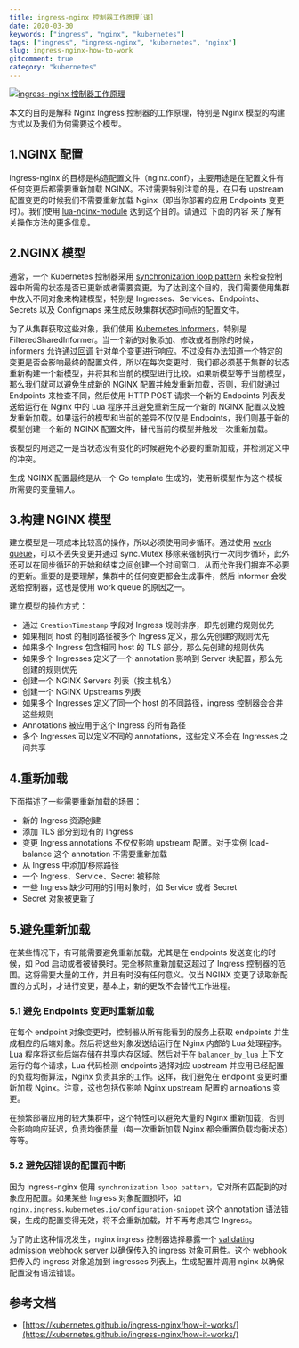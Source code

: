 ```yaml
---
title: ingress-nginx 控制器工作原理[译]
date: 2020-03-30
keywords: ["ingress", "nginx", "kubernetes"]
tags: ["ingress", "ingress-nginx", "kubernetes", "nginx"]
slug: ingress-nginx-how-to-work
gitcomment: true
category: "kubernetes"
---
```


[![ingress-nginx 控制器工作原理](https://bxdc-static.oss-cn-beijing.aliyuncs.com/images/20200331110423.png)](/post/ingress-nginx-how-to-work/)

本文的目的是解释 Nginx Ingress 控制器的工作原理，特别是 Nginx 模型的构建方式以及我们为何需要这个模型。


<!--more-->

## 1.NGINX 配置

ingress-nginx 的目标是构造配置文件（nginx.conf），主要用途是在配置文件有任何变更后都需要重新加载 NGINX。不过需要特别注意的是，在只有 upstream 配置变更的时候我们不需要重新加载 Nginx（即当你部署的应用 Endpoints 变更时）。我们使用 [lua-nginx-module](https://github.com/openresty/lua-nginx-module) 达到这个目的。请通过 下面的内容 来了解有关操作方法的更多信息。


## 2.NGINX 模型

通常，一个 Kubernetes 控制器采用 [synchronization loop pattern](https://coreos.com/kubernetes/docs/latest/replication-controller.html#the-reconciliation-loop-in-detail) 来检查控制器中所需的状态是否已更新或者需要变更。为了达到这个目的，我们需要使用集群中放入不同对象来构建模型，特别是 Ingresses、Services、Endpoints、Secrets 以及 Configmaps 来生成反映集群状态时间点的配置文件。


为了从集群获取这些对象，我们使用 [Kubernetes Informers](https://godoc.org/k8s.io/client-go/informers#NewFilteredSharedInformerFactory)，特别是 FilteredSharedInformer。当一个新的对象添加、修改或者删除的时候，informers 允许通过[回调](https://godoc.org/k8s.io/client-go/tools/cache#ResourceEventHandlerFuncs) 针对单个变更进行响应。不过没有办法知道一个特定的变更是否会影响最终的配置文件，所以在每次变更时，我们都必须基于集群的状态重新构建一个新模型，并将其和当前的模型进行比较。如果新模型等于当前模型，那么我们就可以避免生成新的 NGINX 配置并触发重新加载，否则，我们就通过 Endpoints 来检查不同，然后使用 HTTP POST 请求一个新的 Endpoints 列表发送给运行在 Nginx 中的 Lua 程序并且避免重新生成一个新的 NGINX 配置以及触发重新加载。如果运行的模型和当前的差异不仅仅是 Endpoints，我们则基于新的模型创建一个新的 NGINX 配置文件，替代当前的模型并触发一次重新加载。


该模型的用途之一是当状态没有变化的时候避免不必要的重新加载，并检测定义中的冲突。


生成 NGINX 配置最终是从一个 Go template 生成的，使用新模型作为这个模板所需要的变量输入。


## 3.构建 NGINX 模型

建立模型是一项成本比较高的操作，所以必须使用同步循环。通过使用 [work queue](https://github.com/kubernetes/ingress-nginx/blob/master/internal/task/queue.go#L38)，可以不丢失变更并通过 sync.Mutex 移除来强制执行一次同步循环，此外还可以在同步循环的开始和结束之间创建一个时间窗口，从而允许我们摒弃不必要的更新。重要的是要理解，集群中的任何变更都会生成事件，然后 informer 会发送给控制器，这也是使用 work queue 的原因之一。


建立模型的操作方式：

* 通过 `CreationTimestamp` 字段对 Ingress 规则排序，即先创建的规则优先
* 如果相同 host 的相同路径被多个 Ingress 定义，那么先创建的规则优先
* 如果多个 Ingress 包含相同 host 的 TLS 部分，那么先创建的规则优先
* 如果多个 Ingresses 定义了一个 annotation 影响到 Server 块配置，那么先创建的规则优先
* 创建一个 NGINX Servers 列表（按主机名）
* 创建一个 NGINX Upstreams 列表
* 如果多个 Ingresses 定义了同一个 host 的不同路径，ingress 控制器会合并这些规则
* Annotations 被应用于这个 Ingress 的所有路径
* 多个 Ingresses 可以定义不同的 annotations，这些定义不会在 Ingresses 之间共享


## 4.重新加载

下面描述了一些需要重新加载的场景：

* 新的 Ingress 资源创建
* 添加 TLS 部分到现有的 Ingress
* 变更 Ingress annotations 不仅仅影响 upstream 配置。对于实例 load-balance 这个 annotation 不需要重新加载
* 从 Ingress 中添加/移除路径
* 一个 Ingress、Service、Secret 被移除
* 一些 Ingress 缺少可用的引用对象时，如 Service 或者 Secret
* Secret 对象被更新了


## 5.避免重新加载
在某些情况下，有可能需要避免重新加载，尤其是在 endpoints 发送变化的时候，如 Pod 启动或者被替换时。完全移除重新加载这超过了 Ingress 控制器的范围。这将需要大量的工作，并且有时没有任何意义。仅当 NGINX 变更了读取新配置的方式时，才进行变更，基本上，新的更改不会替代工作进程。


### 5.1 避免 Endpoints 变更时重新加载
在每个 endpoint 对象变更时，控制器从所有能看到的服务上获取 endpoints 并生成相应的后端对象。然后将这些对象发送给运行在 Nginx 内部的 Lua 处理程序。Lua 程序将这些后端存储在共享内存区域。然后对于在 `balancer_by_lua` 上下文运行的每个请求，Lua 代码检测 endpoints 选择对应 upstream 并应用已经配置的负载均衡算法，Nginx 负责其余的工作。这样，我们避免在 endpoint 变更时重新加载 Nginx。注意，这也包括仅影响 Nginx upstream 配置的 annoations 变更。

在频繁部署应用的较大集群中，这个特性可以避免大量的 Nginx 重新加载，否则会影响响应延迟，负责均衡质量（每一次重新加载 Nginx 都会重置负载均衡状态）等等。


### 5.2 避免因错误的配置而中断
因为 ingress-nginx 使用 `synchronization loop pattern`，它对所有匹配到的对象应用配置。如果某些 Ingress 对象配置损坏，如 `nginx.ingress.kubernetes.io/configuration-snippet` 这个 annotation 语法错误，生成的配置变得无效，将不会重新加载，并不再考虑其它 Ingress。

为了防止这种情况发生，nginx ingress 控制器选择暴露一个 [validating admission webhook server](https://kubernetes.io/docs/reference/access-authn-authz/admission-controllers/#validatingadmissionwebhook) 以确保传入的 ingress 对象可用性。这个 webhook 把传入的 ingress 对象追加到 ingresses 列表上，生成配置并调用 nginx 以确保配置没有语法错误。


## 参考文档

* [https://kubernetes.github.io/ingress-nginx/how-it-works/](https://kubernetes.github.io/ingress-nginx/how-it-works/)

<!--adsense-self-->
